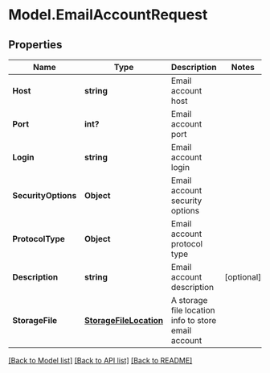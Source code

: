 # Model.EmailAccountRequest
## Properties
Name | Type | Description | Notes
------------ | ------------- | ------------- | -------------
**Host** | **string** | Email account host | 
**Port** | **int?** | Email account port | 
**Login** | **string** | Email account login | 
**SecurityOptions** | **Object** | Email account security options | 
**ProtocolType** | **Object** | Email account protocol type | 
**Description** | **string** | Email account description | [optional] 
**StorageFile** | [**StorageFileLocation**](StorageFileLocation.md) | A storage file location info to store email account | 



[[Back to Model list]](README.md#documentation-for-models) [[Back to API list]](README.md#documentation-for-api-endpoints) [[Back to README]](README.md)


